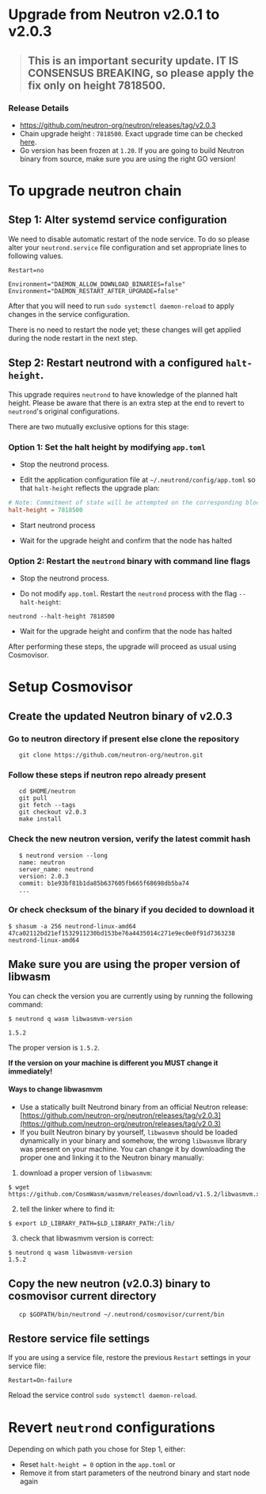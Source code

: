 # Upgrade from Neutron v2.0.1 to v2.0.3

> ## This is an important security update. IT IS CONSENSUS BREAKING, so please apply the fix only on height 7818500.

### Release Details
* https://github.com/neutron-org/neutron/releases/tag/v2.0.3
* Chain upgrade height : `7818500`. Exact upgrade time can be checked [here](https://www.mintscan.io/neutron/block/7818500).
* Go version has been frozen at `1.20`. If you are going to build Neutron binary from source, make sure you are using the right GO version!

# To upgrade neutron chain

## Step 1: Alter systemd service configuration

We need to disable automatic restart of the node service. To do so please alter your `neutrond.service` file configuration and set appropriate lines to following values.

```
Restart=no 

Environment="DAEMON_ALLOW_DOWNLOAD_BINARIES=false"
Environment="DAEMON_RESTART_AFTER_UPGRADE=false"
```

After that you will need to run `sudo systemctl daemon-reload` to apply changes in the service configuration.

There is no need to restart the node yet; these changes will get applied during the node restart in the next step.

## Step 2: Restart neutrond with a configured `halt-height`.

This upgrade requires `neutrond` to have knowledge of the planned halt height. Please be aware that there is an extra step at the end to revert to `neutrond`'s original configurations.

There are two mutually exclusive options for this stage:

### Option 1: Set the halt height by modifying `app.toml`

* Stop the neutrond process.

* Edit the application configuration file at `~/.neutrond/config/app.toml` so that `halt-height` reflects the upgrade plan:

```toml
# Note: Commitment of state will be attempted on the corresponding block.
halt-height = 7818500
```
* Start neutrond process

* Wait for the upgrade height and confirm that the node has halted

### Option 2: Restart the `neutrond` binary with command line flags

* Stop the neutrond process.

* Do not modify `app.toml`. Restart the `neutrond` process with the flag `--halt-height`:
```shell
neutrond --halt-height 7818500
```

* Wait for the upgrade height and confirm that the node has halted

After performing these steps, the upgrade will proceed as usual using Cosmovisor.

# Setup Cosmovisor
## Create the updated Neutron binary of v2.0.3

### Go to neutron directory if present else clone the repository

```shell
   git clone https://github.com/neutron-org/neutron.git
```

### Follow these steps if neutron repo already present

```shell
   cd $HOME/neutron
   git pull
   git fetch --tags
   git checkout v2.0.3
   make install
```

### Check the new neutron version, verify the latest commit hash
```shell
   $ neutrond version --long
   name: neutron
   server_name: neutrond
   version: 2.0.3
   commit: b1e93bf81b1da85b637605fb665f68698db5ba74
   ...
```

### Or check checksum of the binary if you decided to download it

```shell
$ shasum -a 256 neutrond-linux-amd64
47ca02112bd21ef1532911230bd153be76a4435014c271e9ec0e0f91d7363238  neutrond-linux-amd64
```

## Make sure you are using the proper version of libwasm

You can check the version you are currently using by running the following command:
```
$ neutrond q wasm libwasmvm-version

1.5.2
```
The proper version is `1.5.2`.

**If the version on your machine is different you MUST change it immediately!**

#### Ways to change libwasmvm

- Use a statically built Neutrond binary from an official Neutron release: [https://github.com/neutron-org/neutron/releases/tag/v2.0.3](https://github.com/neutron-org/neutron/releases/tag/v2.0.3)
- If you built Neutron binary by yourself, `libwasmvm` should be loaded dynamically in your binary and somehow, the wrong `libwasmvm` library was present on your machine. You can change it by downloading the proper one and linking it to the Neutron binary manually:
1. download a proper version of `libwasmvm`:

```
$ wget https://github.com/CosmWasm/wasmvm/releases/download/v1.5.2/libwasmvm.x86_64.so
```

2. tell the linker where to find it:
```
$ export LD_LIBRARY_PATH=$LD_LIBRARY_PATH:/lib/
```

3. check that libwasmvm version is correct:
```
$ neutrond q wasm libwasmvm-version
1.5.2
```

## Copy the new neutron (v2.0.3) binary to cosmovisor current directory
```shell
   cp $GOPATH/bin/neutrond ~/.neutrond/cosmovisor/current/bin
```

## Restore service file settings

If you are using a service file, restore the previous `Restart` settings in your service file: 
```
Restart=On-failure 
```
Reload the service control `sudo systemctl daemon-reload`.

# Revert `neutrond` configurations

Depending on which path you chose for Step 1, either:

* Reset `halt-height = 0` option in the `app.toml` or
* Remove it from start parameters of the neutrond binary and start node again
